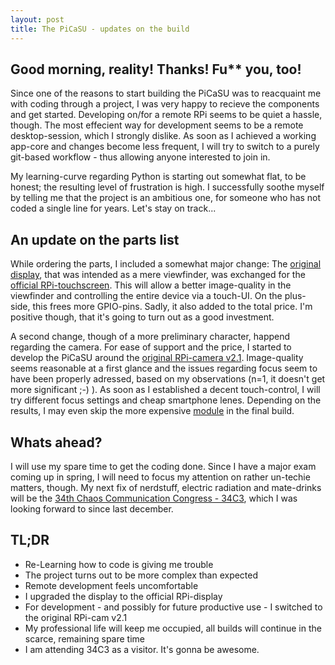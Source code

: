 ```yaml
---
layout: post
title: The PiCaSU - updates on the build
---
```


## Good morning, reality! Thanks! Fu** you, too!
Since one of the reasons to start building the PiCaSU was to reacquaint me with coding through a project, I was very happy to recieve the components and get started. Developing on/for a remote RPi seems to be quiet a hassle, though. The most effecient way for development seems to be a remote desktop-session, which I strongly dislike. As soon as I achieved a working app-core and changes become less frequent, I will try to switch to a purely git-based workflow - thus allowing anyone interested to join in.

My learning-curve regarding Python is starting out somewhat flat, to be honest; the resulting level of frustration is high. I successfully soothe myself by telling me that the project is an ambitious one, for someone who has not coded a single line for years.
Let's stay on track...

## An update on the parts list
While ordering the parts, I included a somewhat major change: The [original display](https://www.adafruit.com/product/2298), that was intended as a mere viewfinder, was exchanged for the [official RPi-touchscreen](https://shop.pimoroni.de/products/raspberry-pi-7-touchscreen-display-with-frame). This will allow a better image-quality in the viewfinder and controlling the entire device via a touch-UI. On the plus-side, this frees more GPIO-pins. Sadly, it also added to the total price. I'm positive though, that it's going to turn out as a good investment.

A second change, though of a more preliminary character, happend regarding the camera. For ease of support and the price, I started to develop the PiCaSU around the [original RPi-camera v2.1](https://shop.pimoroni.de/collections/raspberry-pi/products/raspberry-pi-camera-module-v2-1-with-mount). Image-quality seems reasonable at a first glance and the issues regarding focus seem to have been properly adressed, based on my observations (n=1, it doesn't get more significant ;-) ). As soon as I established a decent touch-control, I will try different focus settings and cheap smartphone lenes. Depending on the results, I may even skip the more expensive [module](http://www.arducam.com/8mp-sony-imx219-camera-raspberry-pi/) in the final build.

## Whats ahead?
I will use my spare time to get the coding done. Since I have a major exam coming up in spring, I will need to focus my attention on rather un-techie matters, though. My next fix of nerdstuff, electric radiation and mate-drinks will be the [34th Chaos Communication Congress - 34C3](https://events.ccc.de/congress/2017/wiki/index.php/Main_Page), which I was looking forward to since last december.

## TL;DR
+ Re-Learning how to code is giving me trouble
+ The project turns out to be more complex than expected
+ Remote development feels uncomfortable
+ I upgraded the display to the official RPi-display
+ For development - and possibly for future productive use - I switched to the original RPi-cam v2.1
+ My professional life will keep me occupied, all builds will continue in the scarce, remaining spare time
+ I am attending 34C3 as a visitor. It's gonna be awesome.